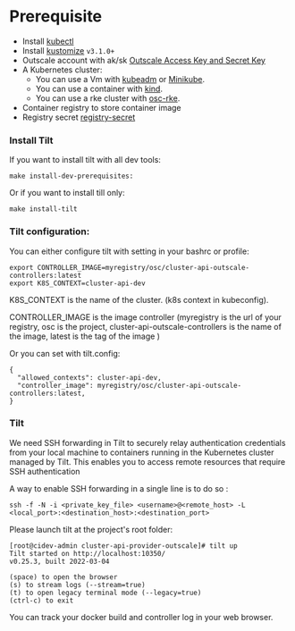 
# Prerequisite 
- Install [kubectl][kubectl]
- Install [kustomize][kustomize]  `v3.1.0+`
- Outscale account with ak/sk [Outscale Access Key and Secret Key][Outscale Access Key and Secret Key]
- A Kubernetes cluster:
    - You can use a Vm with [kubeadm][kubeadm] or [Minikube][Minikube]. 
    - You can use a container with [kind][kind]. 
    - You can use a rke cluster with [osc-rke][osc-rke].
- Container registry to store container image
- Registry secret [registry-secret][registry-secret]

### Install Tilt
If you want to install tilt with all dev tools:
```
make install-dev-prerequisites: 
```

Or if you want to install till only:

```
make install-tilt
```

### Tilt configuration:
You can either configure tilt with setting in your bashrc or profile:
```
export CONTROLLER_IMAGE=myregistry/osc/cluster-api-outscale-controllers:latest
export K8S_CONTEXT=cluster-api-dev
```
K8S_CONTEXT is the name of the cluster. (k8s context in kubeconfig).

CONTROLLER_IMAGE is the image controller (myregistry is the url of your registry, osc is the project, cluster-api-outscale-controllers is the name of the image,  latest  is the tag of the image )

Or you can set with tilt.config:
```
{
  "allowed_contexts": cluster-api-dev,
  "controller_image": myregistry/osc/cluster-api-outscale-controllers:latest,
}
```
### Tilt
We need SSH forwarding in Tilt to securely relay authentication credentials from your local machine to containers running in the Kubernetes cluster managed by Tilt. 
This enables you to access remote resources that require SSH authentication

A way to enable SSH forwarding in a single line is to do so :
```
ssh -f -N -i <private_key_file> <username>@<remote_host> -L <local_port>:<destination_host>:<destination_port>
```
Please launch tilt at the project's root folder:
```
[root@cidev-admin cluster-api-provider-outscale]# tilt up
Tilt started on http://localhost:10350/
v0.25.3, built 2022-03-04

(space) to open the browser
(s) to stream logs (--stream=true)
(t) to open legacy terminal mode (--legacy=true)
(ctrl-c) to exit
```

You can track your docker build and controller log in your web browser. 




<!-- References -->
[kubectl]: https://kubernetes.io/docs/tasks/tools/install-kubectl/
[kustomize]: https://github.com/kubernetes-sigs/kustomize/releases
[kind]: https://github.com/kubernetes-sigs/kind#installation-and-usage
[kubeadm]: https://kubernetes.io/fr/docs/setup/production-environment/tools/kubeadm/install-kubeadm/
[Outscale Access Key and Secret Key]: https://wiki.outscale.net/display/EN/Creating+an+Access+Key
[osc-rke]: https://github.com/outscale-dev/osc-k8s-rke-cluster
[Minikube]: https://kubernetes.io/docs/tasks/tools/install-minikube/
[cluster-api]: https://cluster-api.sigs.k8s.io/developer/providers/implementers-guide/building_running_and_testing.html
[registry-secret]: https://kubernetes.io/fr/docs/tasks/configure-pod-container/pull-image-private-registry/
[configuration]: config.md

